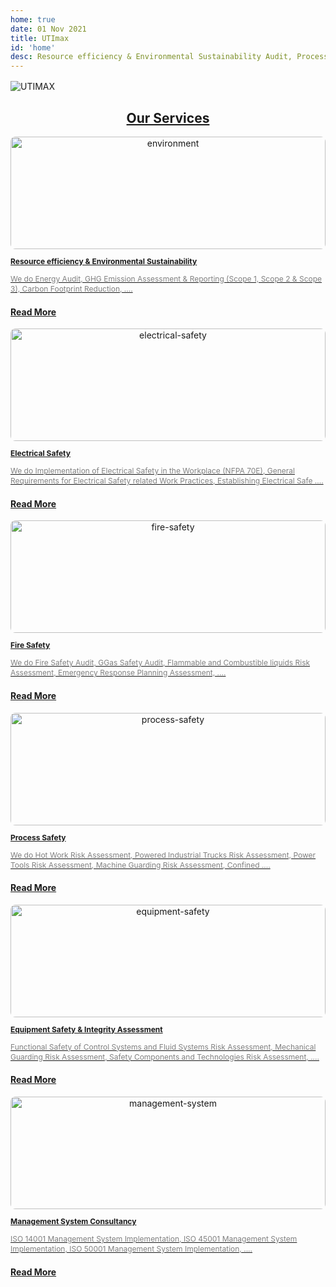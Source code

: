 ```yaml
---
home: true
date: 01 Nov 2021
title: UTImax
id: 'home'
desc: Resource efficiency & Environmental Sustainability Audit, Process Safety Audit, Electrical safety Audit, Equipment Safety & Integrity Assessment, Fire Safety Audit, and Management System Consultancy.
---
```


<div class="home-image" style="margin-top: 1rem;">
  <img src="/home.jpg" alt="UTIMAX" class="home-image-width">
  <!-- <div class="image-bottom-left">
    <div class="img-link-row">
        <div class="img-link-column">
            <a class="link-on-image" href="/services/electrical-safety-audit"> 
                Electrical Safety Audit 
            </a>
            <a class="link-on-image" href="/services/equipment-safety-and-integrity-assessment"> 
                Equipment Safety & Integrity 
            </a>
            <a class="link-on-image" href="/services/fire-safety-audit"> 
                Fire Safety Audit 
            </a>
        </div>
        <div class="img-link-column">
            <a class="link-on-image" href="/services/management-system-consultancy"> 
                Management System Consultancy 
            </a>
            <a class="link-on-image" href="/services/process-safety-audit"> 
                Process Safety Audit 
            </a>
            <a class="link-on-image" href="/services/resource-efficiency-and-environmental-sustainability-audit"> 
                Resource Efficiency & Environmental Sustainability 
            </a>
        </div>
    </div> 
  </div> -->
  <!-- <div class="image-top-left">Top Left</div>
  <div class="image-top-right">Top Right</div>
  <div class="image-bottom-right">Bottom Right</div>
  <div class="image-centered">Centered</div> -->
</div>

<nav style="text-align: center;" class="nav-item">
    <a class="nav-link" href="/services"> 
        <h1> Our Services </h1>
    </a>
</nav>

<div class="row-services">
    <div class="column-services">
        <nav style="text-align: center;" class="nav-item">
            <a class="nav-link" href="/services/resource-efficiency-and-environmental-sustainability-audit"> 
                <img src="/services/environment.jpg" alt="environment" class="service-image">
                <p class="service-link"> <b>Resource efficiency & Environmental Sustainability </b> </p>
                <p class="service-link" style="color: gray;">We do Energy Audit, GHG Emission Assessment & Reporting (Scope 1, Scope 2 & Scope 3), Carbon Footprint Reduction, .... </p>
                <h4 class="service-read"> Read More </h4>
            </a>
        </nav>
    </div>
    <div class="column-services">
        <nav style="text-align: center;" class="nav-item">
            <a class="nav-link" href="/services/electrical-safety-audit"> 
                <img src="/services/electrical-safety.jpg" alt="electrical-safety" class="service-image">
                <p class="service-link"> <b>Electrical Safety </b> </p>
                <p class="service-link" style="color: gray;">We do Implementation of Electrical Safety in the Workplace (NFPA 70E), General Requirements for Electrical Safety related Work Practices, Establishing Electrical Safe .... </p>
                <h4 class="service-read"> Read More </h4>
            </a>
        </nav>    
    </div>
    <div class="column-services">
        <nav style="text-align: center;" class="nav-item">
            <a class="nav-link" href="/services/fire-safety-audit"> 
                <img src="/services/fire-safety.jpg" alt="fire-safety" class="service-image">
                <p class="service-link"> <b>Fire Safety </b> </p>
                <p class="service-link" style="color: gray;">We do Fire Safety Audit, GGas Safety Audit, Flammable and Combustible liquids Risk Assessment, Emergency Response Planning Assessment, .... </p>
                <h4 class="service-read"> Read More </h4>
            </a>
        </nav>    
    </div>
    <div class="column-services">
        <nav style="text-align: center;" class="nav-item">
            <a class="nav-link" href="/services/process-safety-audit"> 
                <img src="/services/process.jpg" alt="process-safety" class="service-image">
                <p class="service-link"> <b>Process Safety </b> </p>
                <p class="service-link" style="color: gray;">We do Hot Work Risk Assessment, Powered Industrial Trucks Risk Assessment, Power Tools Risk Assessment, Machine Guarding Risk Assessment, Confined .... </p>
                <h4 class="service-read"> Read More </h4>
            </a>
        </nav>    
    </div>    
    <div class="column-services">
        <nav style="text-align: center;" class="nav-item">
            <a class="nav-link" href="/services/equipment-safety-and-integrity-assessment"> 
                <img src="/services/equipment.jpg" alt="equipment-safety" class="service-image">
                <p class="service-link"> <b>Equipment Safety & Integrity Assessment</b> </p>
                <p class="service-link" style="color: gray;">Functional Safety of Control Systems and Fluid Systems Risk Assessment, Mechanical Guarding Risk Assessment, Safety Components and Technologies Risk Assessment, .... </p>
                <h4 class="service-read"> Read More </h4>
            </a>
        </nav>    
    </div>
    <div class="column-services">
        <nav style="text-align: center;" class="nav-item">
            <a class="nav-link" href="/services/management-system-consultancy"> 
                <img src="/services/management.jpg" alt="management-system" class="service-image">
                <p class="service-link"> <b>Management System Consultancy</b> </p>
                <p class="service-link" style="color: gray;">ISO 14001 Management System Implementation, ISO 45001 Management System Implementation, ISO 50001 Management System Implementation, .... </p>
                <h4 class="service-read"> Read More </h4>
            </a>
        </nav>    
    </div>
</div>

<style lang="stylus">
.service-link {
    line-height: 1rem;
    text-align: left;
    font-size: 0.75rem;
}

.service-read {
    text-align: left;
}

.service-image {
    border-radius: 0.5rem;
    width: 100%;
    height: 180px;
}

</style>
